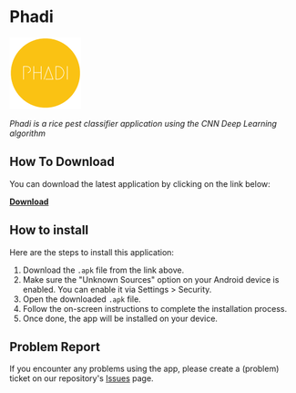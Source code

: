 # Phadi

<img src="/images/logo-phadi.png" alt="Logo Phadi" width="25%" height="auto">

*Phadi is a rice pest classifier application using the CNN Deep Learning algorithm*

## How To Download

You can download the latest application by clicking on the link below:

**[Download](/releases/latest)**

## How to install

Here are the steps to install this application:

1. Download the `.apk` file from the link above.
2. Make sure the "Unknown Sources" option on your Android device is enabled. You can enable it via Settings > Security.
3. Open the downloaded `.apk` file.
4. Follow the on-screen instructions to complete the installation process.
5. Once done, the app will be installed on your device.

## Problem Report

If you encounter any problems using the app, please create a (problem) ticket on our repository's [Issues](https://github.com/garasikuzu/phadi-app/issues) page.
